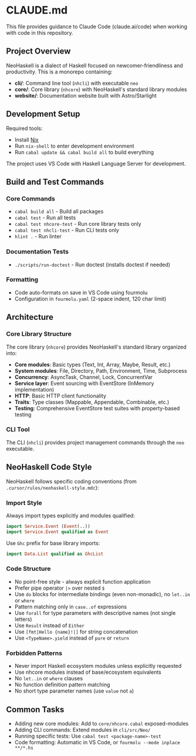 # CLAUDE.md

This file provides guidance to Claude Code (claude.ai/code) when working with code in this repository.

## Project Overview

NeoHaskell is a dialect of Haskell focused on newcomer-friendliness and productivity. This is a monorepo containing:

- **cli/**: Command line tool (`nhcli`) with executable `neo`
- **core/**: Core library (`nhcore`) with NeoHaskell's standard library modules
- **website/**: Documentation website built with Astro/Starlight

## Development Setup

Required tools:
- Install [Nix](https://nixos.org/download/)
- Run `nix-shell` to enter development environment
- Run `cabal update && cabal build all` to build everything

The project uses VS Code with Haskell Language Server for development.

## Build and Test Commands

### Core Commands
- `cabal build all` - Build all packages
- `cabal test` - Run all tests
- `cabal test nhcore-test` - Run core library tests only
- `cabal test nhcli-test` - Run CLI tests only
- `hlint .` - Run linter

### Documentation Tests
- `./scripts/run-doctest` - Run doctest (installs doctest if needed)

### Formatting
- Code auto-formats on save in VS Code using fourmolu
- Configuration in `fourmolu.yaml` (2-space indent, 120 char limit)

## Architecture

### Core Library Structure
The core library (`nhcore`) provides NeoHaskell's standard library organized into:
- **Core modules**: Basic types (Text, Int, Array, Maybe, Result, etc.)
- **System modules**: File, Directory, Path, Environment, Time, Subprocess
- **Concurrency**: AsyncTask, Channel, Lock, ConcurrentVar
- **Service layer**: Event sourcing with EventStore (InMemory implementation)
- **HTTP**: Basic HTTP client functionality
- **Traits**: Type classes (Mappable, Appendable, Combinable, etc.)
- **Testing**: Comprehensive EventStore test suites with property-based testing

### CLI Tool
The CLI (`nhcli`) provides project management commands through the `neo` executable.

## NeoHaskell Code Style

NeoHaskell follows specific coding conventions (from `.cursor/rules/neohaskell-style.mdc`):

### Import Style
Always import types explicitly and modules qualified:
```haskell
import Service.Event (Event(..))
import Service.Event qualified as Event
```

Use `Ghc` prefix for base library imports:
```haskell
import Data.List qualified as GhcList
```

### Code Structure
- No point-free style - always explicit function application
- Prefer pipe operator `|>` over nested `$`
- Use `do` blocks for intermediate bindings (even non-monadic), no `let..in` or `where`
- Pattern matching only in `case..of` expressions
- Use `forall` for type parameters with descriptive names (not single letters)
- Use `Result` instead of `Either`
- Use `[fmt|Hello {name}!|]` for string concatenation
- Use `<TypeName>.yield` instead of `pure` or `return`

### Forbidden Patterns
- Never import Haskell ecosystem modules unless explicitly requested
- Use nhcore modules instead of base/ecosystem equivalents
- No `let..in` or `where` clauses
- No function definition pattern matching
- No short type parameter names (use `value` not `a`)

## Common Tasks

- Adding new core modules: Add to `core/nhcore.cabal` exposed-modules
- Adding CLI commands: Extend modules in `cli/src/Neo/`
- Running specific tests: Use `cabal test <package-name>-test`
- Code formatting: Automatic in VS Code, or `fourmolu --mode inplace **/*.hs`